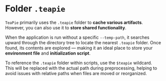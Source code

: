 # Folder `.teapie`

`TeaPie` primarily uses the `.teapie` folder to **cache various artifacts**. However, you can also use it to **store shared functionality**.

When the application is run without a specific `--temp-path`, it searches upward through the directory tree to locate the nearest `.teapie` folder. Once found, its contents are explored — making it an ideal place to store your **environment file** and **initialization script**.

To reference the `.teapie` folder within scripts, use the `$teapie` wildcard. This will be replaced with the actual path during preprocessing, helping to avoid issues with relative paths when files are moved or reorganized.
